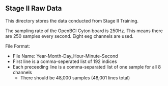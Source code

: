 ## Stage II Raw Data
This directory stores the data conducted from Stage II Training.

The sampling rate of the OpenBCI Cyton board is 250Hz. This means there are 250 samples every second. Eight eeg channels are used.

File Format:
* File Name: Year-Month-Day_Hour-Minute-Second
* First line is a comma-seperated list of 192 indices
* Each preceeding line is a comma-separated list of one sample for all 8 channels
    - There should be 48,000 samples (48,001 lines total)
